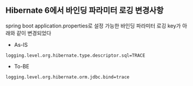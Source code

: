 ## Hibernate 6에서 바인딩 파라미터 로깅 변경사항
spring boot application.properties로 설정 가능한 바인딩 파라미터 로깅 key가 아래와 같이 변경되었다
- As-IS
```properties
logging.level.org.hibernate.type.descriptor.sql=TRACE
```

- To-BE
```properties
logging.level.org.hibernate.orm.jdbc.bind=trace
```